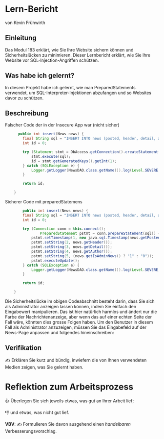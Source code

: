 # Lern-Bericht
von Kevin Frühwirth

## Einleitung

Das Modul 183 erklärt, wie Sie Ihre Website sichern können und Sicherheitslücken zu minimieren. Dieser Lernbericht erklärt, wie Sie Ihre Website vor SQL-Injection-Angriffen schützen.

## Was habe ich gelernt?

In diesem Projekt habe ich gelernt, wie man PreparedStatements verwendet, um SQL-Interpreter-Injektionen abzufangen und so Websites davor zu schützen.

## Beschreibung
Falscher Code der in der Insecure App war (nicht sicher)

```java
      public int insert(News news) {
        final String sql = "INSERT INTO news (posted, header, detail, author, is_admin_news) VALUES ('" + new java.sql.Timestamp(news.getPosted().getTime()) + "','" + news.getHeader() + "','" + news.getDetail() + "','" + news.getAuthor() + "'," + (news.getIsAdminNews() ? "1" : "0") + ")";
        int id = 0;

        try (Statement stmt = DbAccess.getConnection().createStatement()) {
            stmt.execute(sql);
            id = stmt.getGeneratedKeys().getInt(1);
        } catch (SQLException e) {
            Logger.getLogger(NewsDAO.class.getName()).log(Level.SEVERE, null, e);
        }

        return id;

    }
```

Sicherer Code mit preparedStatemens

```java
        public int insert(News news) {
        final String sql = "INSERT INTO news (posted, header, detail, author, is_admin_news) VALUES (?, ?, ?, ?, ?)";
        int id = 0;

        try (Connection conn = this.connect();
                PreparedStatement pstmt = conn.prepareStatement(sql)) {
            pstmt.setTimestamp(1, new java.sql.Timestamp(news.getPosted().getTime()));
            pstmt.setString(2, news.getHeader());
            pstmt.setString(3, news.getDetail());
            pstmt.setString(4, news.getAuthor());
            pstmt.setString(5, (news.getIsAdminNews() ? "1" : "0"));
            pstmt.executeUpdate();
        } catch (SQLException e) {
            Logger.getLogger(NewsDAO.class.getName()).log(Level.SEVERE, null, e);
        }

        return id;

    }
```

Die Sicherheitslücke im obigen Codeabschnitt besteht darin, dass Sie sich als Administrator anzeigen lassen können, indem Sie einfach den Eingabewert manipulieren. Das ist hier natürlich harmlos und ändert nur die Farbe der Nachrichtenanzeige, aber wenn das auf einer echten Seite der Fall wäre, könnten dies grosse Folgen haben. Um den Benutzer in diesem Fall als Administrator anzuzeigen, müssen Sie das Eingabefeld auf der News-Page anpassen und folgendes hineinschreiben:

## Verifikation

✍️ Erklären Sie kurz und bündig, inwiefern die von Ihnen verwendeten Medien zeigen, was Sie gelernt haben.

# Reflektion zum Arbeitsprozess

👍 Überlegen Sie sich jeweils etwas, was gut an Ihrer Arbeit lief; 

👎 und etwas, was nicht gut lief.

**VBV**: ✍️ Formulieren Sie davon ausgehend einen *handelbaren* Verbesserungsvorschlag.
